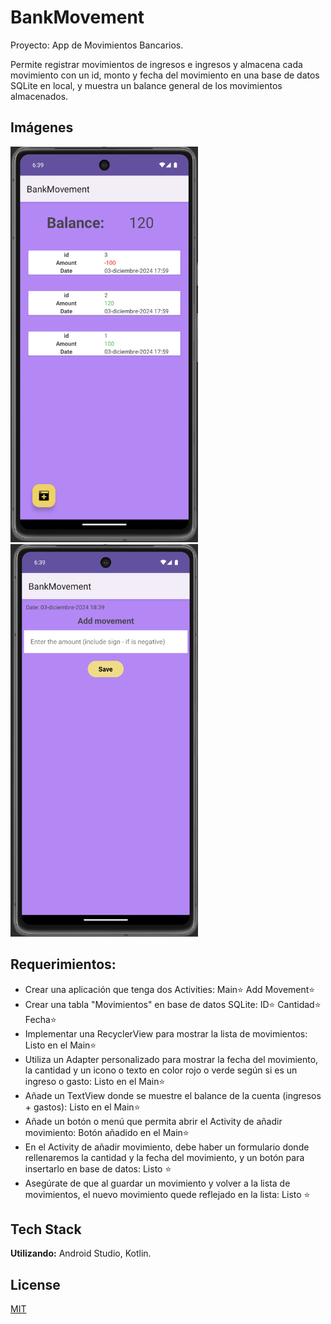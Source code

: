 # BankMovement

Proyecto: App de Movimientos Bancarios.

Permite registrar movimientos de ingresos e ingresos y almacena cada movimiento con un id, monto y fecha del movimiento en una base de datos SQLite en local, y muestra un balance general de los movimientos almacenados.
## Imágenes

<img src="images/main.png" alt="App Screenshot of Main APP" width="300">
<img src="images/add.png" alt="App Screenshot of layout Movement" width="300">

## Requerimientos:

 - Crear una aplicación que tenga dos Activities:  Main⭐ Add Movement⭐
 - Crear una tabla "Movimientos" en base de datos SQLite:  ID⭐ Cantidad⭐ Fecha⭐
 - Implementar una RecyclerView para mostrar la lista de movimientos: Listo en el Main⭐
 - Utiliza un Adapter personalizado para mostrar la fecha del movimiento, la cantidad y un icono o texto en color rojo o verde según si es un ingreso o gasto: Listo en el Main⭐
 - Añade un TextView donde se muestre el balance de la cuenta (ingresos + gastos): Listo en el Main⭐
- Añade un botón o menú que permita abrir el Activity de añadir movimiento: Botón añadido en el Main⭐
- En el Activity de añadir movimiento, debe haber un formulario donde rellenaremos la cantidad y la fecha del movimiento, y un botón para insertarlo en base de datos: Listo ⭐
- Asegúrate de que al guardar un movimiento y volver a la lista de movimientos, el nuevo movimiento quede reflejado en la lista: Listo ⭐


## Tech Stack

**Utilizando:** Android Studio, Kotlin.


## License

[MIT](https://choosealicense.com/licenses/mit/)